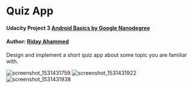 # Quiz App
#### Udacity Project 3 [Android Basics by Google Nanodegree](https://eu.udacity.com/course/android-basics-nanodegree-by-google--nd803)
#### Author: [Riday Ahammed](https://se.linkedin.com/in/riday-ahammed-6006aaa1)

Design and implement a short quiz app about some topic you are familiar with.


![screenshot_1531431759](https://user-images.githubusercontent.com/31519139/42661210-ced852c2-862d-11e8-9d78-10efca7ae72e.png)
![screenshot_1531431922](https://user-images.githubusercontent.com/31519139/42661211-cf46e174-862d-11e8-9ea7-9477b82c98ee.png)
![screenshot_1531431938](https://user-images.githubusercontent.com/31519139/42661213-cfb2759c-862d-11e8-8c1f-3c37f8324223.png)
